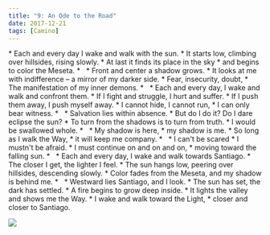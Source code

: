 ```yaml
---
title: "9: An Ode to the Road"
date: 2017-12-21
tags: [Camino]
---
```


<div class = "poem">
* Each and every day I wake and walk with the sun.
* It starts low, climbing over hillsides, rising slowly.
* At last it finds its place in the sky
* and begins to color the Meseta.
* &nbsp;
* Front and center a shadow grows.
* It looks at me with indifference – a mirror of my darker side.
* Fear, insecurity, doubt,
* The manifestation of my inner demons.
* &nbsp;
* Each and every day, I wake and walk and confront them.
* If I fight and struggle, I hurt and suffer.
* If I push them away, I push myself away.
* I cannot hide, I cannot run,
* I can only bear witness.
* &nbsp;
* Salvation lies within absence. 
* But do I do it? Do I dare eclipse the sun?
* To turn from the shadows is to turn from truth.
* I would be swallowed whole.
* &nbsp;
* My shadow is here,
* my shadow is me.
* So long as I walk the Way,
* it will keep me company.
* &nbsp;
* I can't be scared
* I mustn't be afraid.
* I must continue on and on and on,
* moving toward the falling sun.
* &nbsp;
* Each and every day, I wake and walk towards Santiago.
* The closer I get, the lighter I feel.
* The sun hangs low, peering over hillsides, descending slowly.
* Color fades from the Meseta, and my shadow is behind me.
* &nbsp;
* Westward lies Santiago, and I look.
* The sun has set, the dark has settled.
* A fire begins to grow deep inside.
* It lights the valley and shows me the Way.
* I wake and walk toward the Light,
* closer and closer to Santiago.
</div>

![](/images/gallery/ode.jpg)
